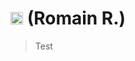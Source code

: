 # <img src="https://images.emojiterra.com/twitter/v13.0/512px/1f1eb-1f1f7.png" width="20" height="20"/> (Romain R.)
> Test
